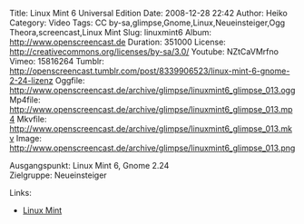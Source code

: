 Title: Linux Mint 6 Universal Edition
Date: 2008-12-28 22:42
Author: Heiko
Category: Video
Tags: CC by-sa,glimpse,Gnome,Linux,Neueinsteiger,Ogg Theora,screencast,Linux Mint
Slug: linuxmint6
Album: http://www.openscreencast.de
Duration: 351000
License: http://creativecommons.org/licenses/by-sa/3.0/
Youtube: NZtCaVMrfno
Vimeo: 15816264
Tumblr: http://openscreencast.tumblr.com/post/8339906523/linux-mint-6-gnome-2-24-lizenz
Oggfile: http://www.openscreencast.de/archive/glimpse/linuxmint6_glimpse_013.ogg
Mp4file: http://www.openscreencast.de/archive/glimpse/linuxmint6_glimpse_013.mp4
Mkvfile: http://www.openscreencast.de/archive/glimpse/linuxmint6_glimpse_013.mkv
Image: http://www.openscreencast.de/archive/glimpse/linuxmint6_glimpse_013.png

Ausgangspunkt: Linux Mint 6, Gnome 2.24  
Zielgruppe: Neueinsteiger  

Links:

  * [Linux Mint](http://www.linuxmint.com/)

